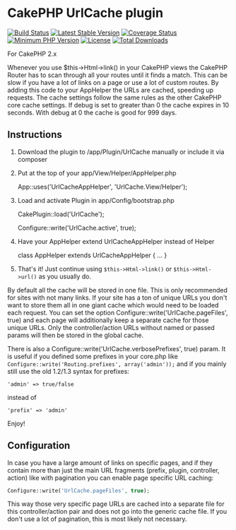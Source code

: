 # CakePHP UrlCache plugin
[![Build Status](https://api.travis-ci.org/dereuromark/cakephp-url-cache.png?branch=master)](https://travis-ci.org/dereuromark/cakephp-url-cache)
[![Latest Stable Version](https://poser.pugx.org/dereuromark/cakephp-url-cache/v/stable.png)](https://packagist.org/packages/dereuromark/cakephp-url-cache)
[![Coverage Status](https://coveralls.io/repos/dereuromark/cakephp-url-cache/badge.png)](https://coveralls.io/r/dereuromark/cakephp-url-cache)
[![Minimum PHP Version](http://img.shields.io/badge/php-%3E%3D%205.4-8892BF.svg)](https://php.net/)
[![License](https://poser.pugx.org/dereuromark/cakephp-url-cache/license.png)](https://packagist.org/packages/dereuromark/cakephp-url-cache)
[![Total Downloads](https://poser.pugx.org/dereuromark/cakephp-url-cache/d/total.png)](https://packagist.org/packages/dereuromark/cakephp-url-cache)

For CakePHP 2.x

Whenever you use $this->Html->link() in your CakePHP views the CakePHP Router has to scan through all your routes until it finds a match.
This can be slow if you have a lot of links on a page or use a lot of custom routes.  By adding this code to your AppHelper the URLs
are cached, speeding up requests.  The cache settings follow the same rules as the other CakePHP core cache settings.
If debug is set to greater than 0 the cache expires in 10 seconds.  With debug at 0 the cache is good for 999 days.

## Instructions

1. Download the plugin to /app/Plugin/UrlCache manually or include it via composer

2. Put at the top of your app/View/Helper/AppHelper.php

   App::uses('UrlCacheAppHelper', 'UrlCache.View/Helper');

3. Load and activate Plugin in app/Config/bootstrap.php

   CakePlugin::load('UrlCache');

   Configure::write('UrlCache.active', true);

4. Have your AppHelper extend UrlCacheAppHelper instead of Helper

	class AppHelper extends UrlCacheAppHelper {
		...
	}

5. That's it!  Just continue using `$this->Html->link()` or `$this->Html->url()` as you usually do.

By default all the cache will be stored in one file. This is only recommended for sites with not many links.
If your site has a ton of unique URLs you don't want to store them all in one giant cache which would need to be loaded each request.
You can set the option Configure::write('UrlCache.pageFiles', true) and each page will additionally keep a separate cache for those unique URLs.
Only the controller/action URLs without named or passed params will then be stored in the global cache.

There is also a Configure::write('UrlCache.verbosePrefixes', true) param.
It is useful if you defined some prefixes in your core.php like `Configure::write('Routing.prefixes', array('admin'));`
and if you mainly still use the old 1.2/1.3 syntax for prefixes:

    'admin' => true/false

instead of

    'prefix' => 'admin'

Enjoy!

## Configuration

In case you have a large amount of links on specific pages, and if they contain more than just the main
URL fragments (prefix, plugin, controller, action) like with pagination you can enable page specific URL caching:
```php
Configure::write('UrlCache.pageFiles', true);
```
This way those very specific page URLs are cached into a separate file for this controller/action pair and
does not go into the generic cache file.
If you don't use a lot of pagination, this is most likely not necessary.
